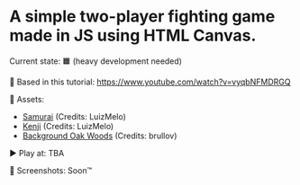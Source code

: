 # A simple two-player fighting game made in JS using HTML Canvas.

Current state: 🟧 (heavy development needed)

🎥 Based in this tutorial: https://www.youtube.com/watch?v=vyqbNFMDRGQ

📁 Assets:
* [Samurai](https://luizmelo.itch.io/martial-hero) (Credits: LuizMelo)
* [Kenji](https://luizmelo.itch.io/martial-hero-2) (Credits: LuizMelo)
* [Background Oak Woods](https://brullov.itch.io/oak-woods) (Credits: brullov)

▶️ Play at: TBA

📸 Screenshots: Soon™